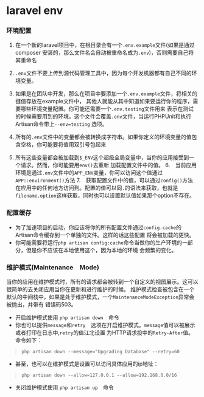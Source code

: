 # laravel env

### 环境配置
1. 在一个新的laravel项目中，在根目录会有一个```.env.example```文件(如果是通过composer
安装的，那么文件名会自动被重命名成为```.env```)，否则需要自己将其重命名

2. ```.env```文件不要上传到源代码管理工具中，因为每个开发机器都有自己不同的环境变量。

3. 如果是在团队中开发，那么在项目中要添加一个`.env.example`文件，将相关的键值存放在example文件中，
其他人就能从其中知道如果要运行你的程序，需要哪些环境变量配置。你可能还需要一个`.env.testing`文件用来
表示在测试的时候需要用到的环境。这个文件会覆盖`.env`文件，当运行PHPUnit和执行Artisan命令带上`--env=testing`
选项。
4. 所有的`.env`文件中的变量都会被转换成字符串。如果你定义的环境变量的值包含空格，你可能要将值用双引号包起来
5. 所有这些变量都会被加载到`$_ENV`这个超级全局变量中，当你的应用接受到一个请求。然而，你可能要用`env()`去重新
加载配置文件中的值。
6.　当前应用环境是通过`.env`文件中的`APP_ENV`变量，你可以访问这个值通过`APP::environment()`方法
7.　获取配置文件中的值，可以通过`config()`方法在应用中的任何地方访问到。配置的值可以同`.`的语法来获取，也就是
`filename.option`这样获取，同时也可以设置默认值如果那个option不存在。
### 配置缓存
- 为了加速项目的启动，你应该将你的所有配置文件通过`config.cache`的Artisan命令缓存到一个单独的文件。这样的话这些配置
将会被加载的更快。
- 你可能需要将运行`php artisan config:cache`命令当做你的生产环境的一部分，但是你不应该在本地使用这个，因为本地的环境
会频繁的变化。
### 维护模式(Maintenance　Mode)
当你的应用在维护模式时，所有的请求都会被转到一个自定义的视图展示。这可以很简单的去关闭应用当你在更新和进行维护的时候。
维护模式检查被包含在一个默认的中间栈中，如果是处于维护模式，一个`MaintenanceModeException`异常会被抛出，并带有
错误码503。
- 开启维护模式使用 `php artisan down`　命令
- 你也可以提供`message`和`retry`　选项在开启维护模式。`message`值可以被展示或者打印在日志中,`retry`的值江北设置
为HTTP请求投中的`Retry-After`值。命令如下：
>`php artisan down --message="Upgrading Database" --retry=60`
- 甚至，也可以在维护模式是设置可以访问具体应用的ip地址：
>`php artisan down --allow=127.0.0.1 --allow=192.168.0.0/16`
- 关闭维护模式使用 `php artisan up`　命令